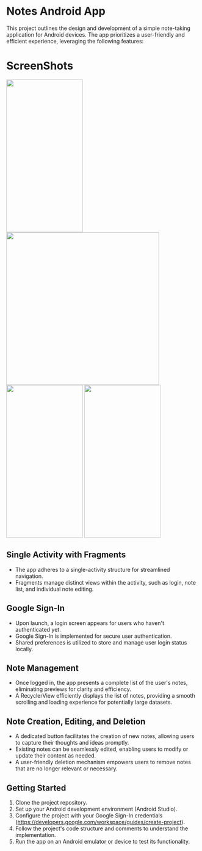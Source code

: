 # Notes Android App

This project outlines the design and development of a simple note-taking application for Android devices. The app prioritizes a user-friendly and efficient experience, leveraging the following features:

# ScreenShots

<img src = "https://github.com/Pranavmodi0/Notes-App/assets/106916341/d8d15699-924a-49be-b272-fcffab8eeb4e" width="200" height="400" />
<img src = "![1](https://github.com/user-attachments/assets/7252225a-ea56-45c3-be1b-d521093eb22e)" height="400" />
<img src = "![2](https://github.com/user-attachments/assets/d8014b3a-8dfb-45c6-997c-a178edbca43d)" width="200" height="400" />
<img src = "![3](https://github.com/user-attachments/assets/1301eaa9-d7ec-4e89-86b6-ca35d4c21601)" width="200" height="400" />

## Single Activity with Fragments

- The app adheres to a single-activity structure for streamlined navigation.
- Fragments manage distinct views within the activity, such as login, note list, and individual note editing.

## Google Sign-In

- Upon launch, a login screen appears for users who haven't authenticated yet.
- Google Sign-In is implemented for secure user authentication.
- Shared preferences is utilized to store and manage user login status locally.

## Note Management

- Once logged in, the app presents a complete list of the user's notes, eliminating previews for clarity and efficiency.
- A RecyclerView efficiently displays the list of notes, providing a smooth scrolling and loading experience for potentially large datasets.

## Note Creation, Editing, and Deletion

- A dedicated button facilitates the creation of new notes, allowing users to capture their thoughts and ideas promptly.
- Existing notes can be seamlessly edited, enabling users to modify or update their content as needed.
- A user-friendly deletion mechanism empowers users to remove notes that are no longer relevant or necessary.

## Getting Started

1. Clone the project repository.
2. Set up your Android development environment (Android Studio).
3. Configure the project with your Google Sign-In credentials (https://developers.google.com/workspace/guides/create-project).
4. Follow the project's code structure and comments to understand the implementation.
5. Run the app on an Android emulator or device to test its functionality.

